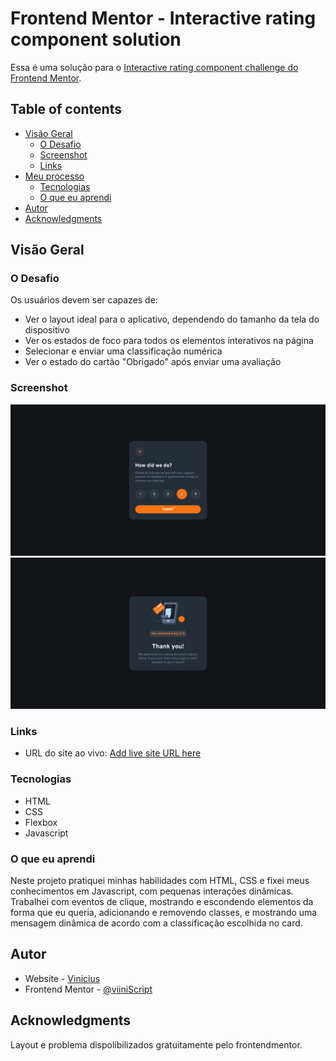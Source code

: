 # Frontend Mentor - Interactive rating component solution

Essa é uma solução para o [Interactive rating component challenge do Frontend Mentor](https://www.frontendmentor.io/challenges/interactive-rating-component-koxpeBUmI).

## Table of contents

- [Visão Geral](#visão-geral)
  - [O Desafio](#o-desafio)
  - [Screenshot](#screenshot)
  - [Links](#links)
- [Meu processo](#meu-processo)
  - [Tecnologias](#tecnologias)
  - [O que eu aprendi](#o-que-eu-aprendi)
- [Autor](#autor)
- [Acknowledgments](#acknowledgments)



## Visão Geral

### O Desafio

Os usuários devem ser capazes de:

- Ver o layout ideal para o aplicativo, dependendo do tamanho da tela do dispositivo
- Ver os estados de foco para todos os elementos interativos na página
- Selecionar e enviar uma classificação numérica
- Ver o estado do cartão "Obrigado" após enviar uma avaliação


### Screenshot

![](./screenshot.png)
![](./screenshot2.png)


### Links

- URL do site ao vivo: [Add live site URL here](https://your-live-site-url.com)


### Tecnologias

- HTML
- CSS
- Flexbox
- Javascript


### O que eu aprendi

Neste projeto pratiquei minhas habilidades com HTML, CSS e fixei meus conhecimentos em Javascript, com pequenas interações dinâmicas.
Trabalhei com eventos de clique, mostrando e escondendo elementos da forma que eu queria, adicionando e removendo classes, e mostrando uma mensagem dinâmica de acordo com a classificação escolhida no card.


## Autor

- Website - [Vinicius](https://github.com/viiniScript)
- Frontend Mentor - [@viiniScript](https://www.frontendmentor.io/profile/viiniScript)


## Acknowledgments

Layout e problema dispolibilizados gratuitamente pelo frontendmentor.